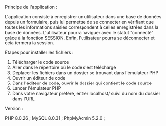 
Principe de l'application : 

L'application consiste à enregistrer un utilisateur dans une base de données depuis un formulaire, puis lui permettre de se connecter en vérifiant
que toutes les informations saisies correspondent à celles enregistrées dans la base de données. L'utilisateur pourra naviguer avec le statut "connecté" grâce 
à la fonction SESSION. Enfin, l'utilisateur pourra se déconnecter et cela fermera la session.


Etapes pour installer les fichiers :

1. Télécharger le code source
2. Aller dans le répertoire où le code s'est téléchargé
3. Déplacer les fichiers dans un dossier se trouvant dans l'émulateur PHP
4. Ouvrir un éditeur de code
5. Dans l'éditeur de code, ouvrir le dossier qui contient le code source
6. Lancer l'émulateur PHP
7. Dans votre navigateur préféré, entrer localhost/ suivi du nom du dossier dans l'URL


Version : 

PHP 8.0.26 ;
MySQL 8.0.31 ;
PhpMyAdmin 5.2.0 ;

